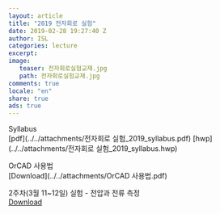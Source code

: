 ```yaml
---
layout: article
title: "2019 전자회로 실험"
date: 2019-02-28 19:27:40 Z
author: ISL
categories: lecture
excerpt: 
image:
   teaser: 전자회로실험교재.jpg
   path: 전자회로실험교재.jpg
comments: true
locale: "en"
share: true
ads: true
--- 
```


Syllabus  
[pdf](../../attachments/전자회로 실험_2019_syllabus.pdf)
[hwp](../../attachments/전자회로 실험_2019_syllabus.hwp)


OrCAD 사용법  
[Download](../../attachments/OrCAD 사용법.pdf)

2주차(3월 11~12일) 실험 - 전압과 전류 측정  
[Download](../../attachments/2주차_실험_공지.pdf)


